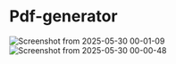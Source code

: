 # Pdf-generator






























![Screenshot from 2025-05-30 00-01-09](https://github.com/user-attachments/assets/a85dd7d9-8279-41c9-bac5-4c9a5574ccef)
![Screenshot from 2025-05-30 00-00-48](https://github.com/user-attachments/assets/6c6d24c9-a371-41af-bf94-fa29b9cf3a82)

